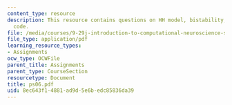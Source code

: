 ```yaml
---
content_type: resource
description: This resource contains questions on HH model, bistability, and MATLAB
  code.
file: /media/courses/9-29j-introduction-to-computational-neuroscience-spring-2004/8ec643f14881ad9d5e6bedc85836da39_ps06.pdf
file_type: application/pdf
learning_resource_types:
- Assignments
ocw_type: OCWFile
parent_title: Assignments
parent_type: CourseSection
resourcetype: Document
title: ps06.pdf
uid: 8ec643f1-4881-ad9d-5e6b-edc85836da39
---
```

